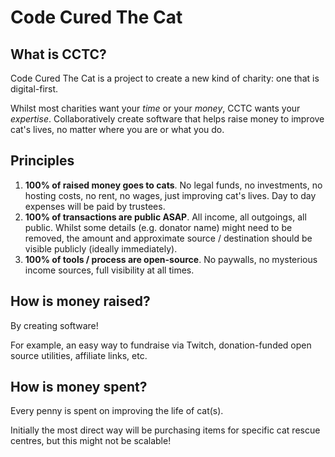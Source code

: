 # Code Cured The Cat

## What is CCTC?

Code Cured The Cat is a project to create a new kind of charity: one that is digital-first.

Whilst most charities want your *time* or your *money*, CCTC wants your *expertise*. Collaboratively create software that helps raise money to improve cat's lives, no matter where you are or what you do.

## Principles

1. **100% of raised money goes to cats**. No legal funds, no investments, no hosting costs, no rent, no wages, just improving cat's lives. Day to day expenses will be paid by trustees.
2. **100% of transactions are public ASAP**. All income, all outgoings, all public. Whilst some details (e.g. donator name) might need to be removed, the amount and approximate source / destination should be visible publicly (ideally immediately).
3. **100% of tools / process are open-source**. No paywalls, no mysterious income sources, full visibility at all times.

## How is money raised?

By creating software!

For example, an easy way to fundraise via Twitch, donation-funded open source utilities, affiliate links, etc.

## How is money spent?

Every penny is spent on improving the life of cat(s). 

Initially the most direct way will be purchasing items for specific cat rescue centres, but this might not be scalable!